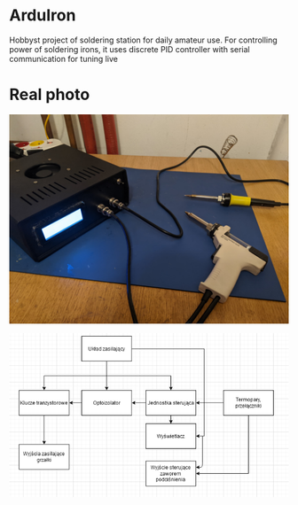 # ArduIron

Hobbyst project of soldering station for daily amateur use.
For controlling power of soldering irons, it uses discrete PID controller with serial communication for tuning live

# Real photo
![Ready soldering station](https://raw.githubusercontent.com/JakubPrzystasz/ArduIron/master/images/ogolem.jpg)

![Schematic diagram](https://raw.githubusercontent.com/JakubPrzystasz/ArduIron/master/images/blokowy.png)



